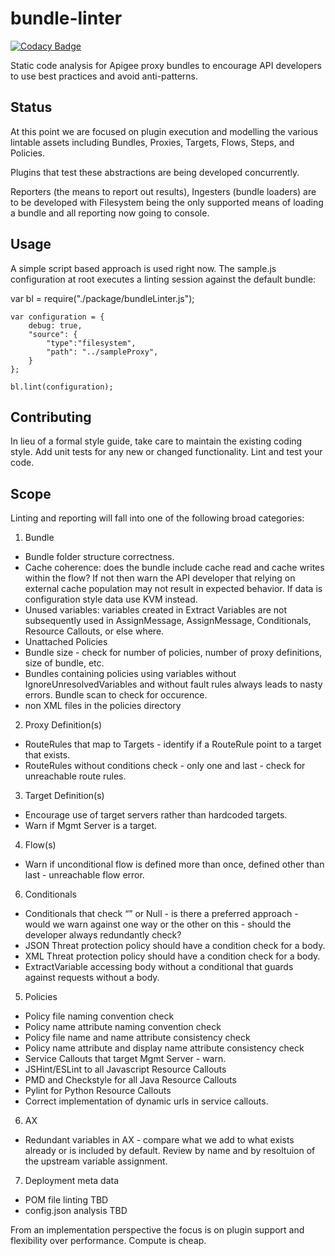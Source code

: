 # bundle-linter

[![Codacy Badge](https://api.codacy.com/project/badge/Grade/e1d2b19961914f41bc3711fce42df155)](https://www.codacy.com?utm_source=github.com&amp;utm_medium=referral&amp;utm_content=apigeecs/bundle-linter&amp;utm_campaign=Badge_Grade)

Static code analysis for Apigee proxy bundles to encourage API developers to use best practices and avoid anti-patterns.

## Status

At this point we are focused on plugin execution and modelling the various lintable assets including Bundles, Proxies, Targets, Flows, Steps, and Policies.

Plugins that test these abstractions are being developed concurrently.

Reporters (the means to report out results), Ingesters (bundle loaders) are to be developed with Filesystem being the only supported means of loading a bundle and all reporting now going to console.

## Usage

A simple script based approach is used right now. The sample.js configuration at root executes a linting session against the default bundle:

var bl = require("./package/bundleLinter.js");

	var configuration = {
	    debug: true,
	    "source": {
	        "type":"filesystem",
	        "path": "../sampleProxy",
	    }
	};

	bl.lint(configuration);


## Contributing

In lieu of a formal style guide, take care to maintain the existing coding style.
Add unit tests for any new or changed functionality. Lint and test your code.

## Scope

Linting and reporting will fall into one of the following broad categories:

 1. Bundle
  * Bundle folder structure correctness.
  * Cache coherence: does the bundle include cache read and cache writes within the flow? If not then warn the API developer that relying on external cache population may not result in expected behavior. If data is configuration style data use KVM instead.
  * Unused variables: variables created in Extract Variables are not subsequently used in AssignMessage, AssignMessage, Conditionals, Resource Callouts, or else where.
  * Unattached Policies
  * Bundle size - check for number of policies, number of proxy definitions, size of bundle, etc.
  * Bundles containing policies using variables without IgnoreUnresolvedVariables and without fault rules always leads to nasty errors. Bundle scan to check for occurence.
  * non XML files in the policies directory
 2. Proxy Definition(s)
  * RouteRules that map to Targets - identify if a RouteRule point to a target that exists.
  * RouteRules without conditions check - only one and last - check for unreachable route rules.
 3. Target Definition(s)
  * Encourage use of target servers rather than hardcoded targets.
  * Warn if Mgmt Server is a target.
 4. Flow(s)
  * Warn if unconditional flow is defined more than once, defined other than last - unreachable flow error.
 6. Conditionals
  * Conditionals that check “” or Null - is there a preferred approach - would we warn against one way or the other on this - should the developer always redundantly check?
  * JSON Threat protection policy should have a condition check for a body.
  * XML Threat protection policy should have a condition check for a body.
  * ExtractVariable accessing body without a conditional that guards against requests without a body.
 5. Policies
  * Policy file naming convention check
  * Policy name attribute naming convention check
  * Policy file name and name attribute consistency check
  * Policy name attribute and display name attribute consistency check
  * Service Callouts that target Mgmt Server - warn.
  * JSHint/ESLint to all Javascript Resource Callouts
  * PMD and Checkstyle for all Java Resource Callouts
  * Pylint for Python Resource Callouts
  * Correct implementation of dynamic urls in service callouts.
 6. AX
  * Redundant variables in AX - compare what we add to what exists already or is included by default. Review by name and by resoltuion of the upstream variable assignment.
 7. Deployment meta data
  * POM file linting TBD
  * config.json analysis TBD

From an implementation perspective the focus is on plugin support and flexibility over performance. Compute is cheap. 